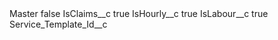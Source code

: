 <?xml version="1.0" encoding="UTF-8"?>
<CustomMetadata xmlns="http://soap.sforce.com/2006/04/metadata" xmlns:xsi="http://www.w3.org/2001/XMLSchema-instance" xmlns:xsd="http://www.w3.org/2001/XMLSchema">
    <label>Master</label>
    <protected>false</protected>
    <values>
        <field>IsClaims__c</field>
        <value xsi:type="xsd:boolean">true</value>
    </values>
    <values>
        <field>IsHourly__c</field>
        <value xsi:type="xsd:boolean">true</value>
    </values>
    <values>
        <field>IsLabour__c</field>
        <value xsi:type="xsd:boolean">true</value>
    </values>
    <values>
        <field>Service_Template_Id__c</field>
        <value xsi:type="xsd:string"></value>
    </values>
</CustomMetadata>
